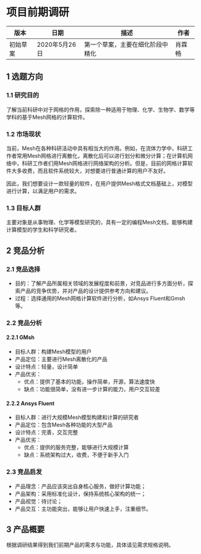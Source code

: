 # 项目前期调研

| 版本     | 日期          | 描述                             | 作者   |
| -------- | ------------- | -------------------------------- | ------ |
| 初始草案 | 2020年5月26日 | 第一个草案，主要在细化阶段中精化 | 肖霖畅 |

## 1 选题方向

### 1.1 研究目的

了解当前科研中对于网格的作用，探索除一种适用于物理、化学、生物学、数学等学科的基于Mesh网格的计算软件。

### 1.2 市场现状

当前，Mesh在各种科研活动中具有相当大的作用。例如，在流体力学中，科研工作者常用Mesh网格进行离散化，离散化后可以进行划分和微分计算；在计算机网络中，科研工作者们用Mesh网格进行网络架构的分析。但是，目前的网格计算软件大多收费，而且软件系统较大，对想要进行普通计算的用户不友好。

因此，我们想要设计一款轻量的软件，在用户提供Mesh格式文档基础上，对模型进行计算，以满足用户的需求。

### 1.3 目标人群

主要对象是从事物理、化学等模型研究的，具有一定的编程Mesh文档，能够构建计算模型的学生和科学研究者。

## 2 竞品分析

### 2.1 竞品选择

* 目的：了解产品所属相关领域的发展程度和前景，对竞品进行多方面分析，探索产品的竞争优势，并对产品的设计提供参考方向和建议。
* 过程：选择通用的Mesh网格计算软件进行分析，如Ansys Fluent和Gmsh等。

### 2.2 竞品分析

#### 2.2.1 GMsh

* 目标人群：构建Mesh模型的用户
* 产品定位：主要进行Mesh离散化的产品
* 设计特点：轻量，设计简单
* 产品优劣：
  * 优点：提供了基本的功能，操作简单，开源，算法速度快
  * 缺点：功能很简单，没有进一步计算的能力，用户交互较差

#### 2.2.2 Ansys Fluent

* 目标人群：进行大规模Mesh模型构建和计算的研究者
* 产品定位：包含Mesh各种功能的大型产品
* 设计特点：完善，交互完整
* 产品优劣：
  * 优点：提供的服务完整，能够进行大规模计算
  * 缺点：系统架构过大，收费，不便于新手入门

### 2.3 竞品启发

* 产品理念：产品应该突出自身核心服务，做好计算功能；
* 产品架构：采用标准化设计，保持系统核心架构的统一；
* 产品视觉：待讨论；
* 产品交互：主功能突出，能够让用户快速上手，注重细节。

## 3 产品概要

根据调研结果得到我们前期产品的需求与功能，具体请见需求规格说明。
